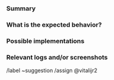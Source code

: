 <!---
Please read this!

Before opening a new issue, make sure to search for keywords in the issues
filtered by the "enhancement" and "suggestion" labels:

- https://gitlab.com/vitalijr2/ijhttp-tools/-/issues/?label_name%5B%5D=enhancement
- https://gitlab.com/vitalijr2/ijhttp-tools/-/issues/?label_name%5B%5D=suggestion

and verify the issue you're about to submit isn't a duplicate.
--->

### Summary

<!-- A clear and concise description of what the feature is. -->

### What is the expected behavior?

<!-- Describe what you should see. -->

### Possible implementations

<!-- If you can, link to the line of code that might be responsible for the feature. -->

### Relevant logs and/or screenshots

<!-- Paste any relevant logs - please use code blocks (```) to format console output, logs, and code
 as it's tough to read otherwise. -->

/label ~suggestion
/assign @vitalijr2
